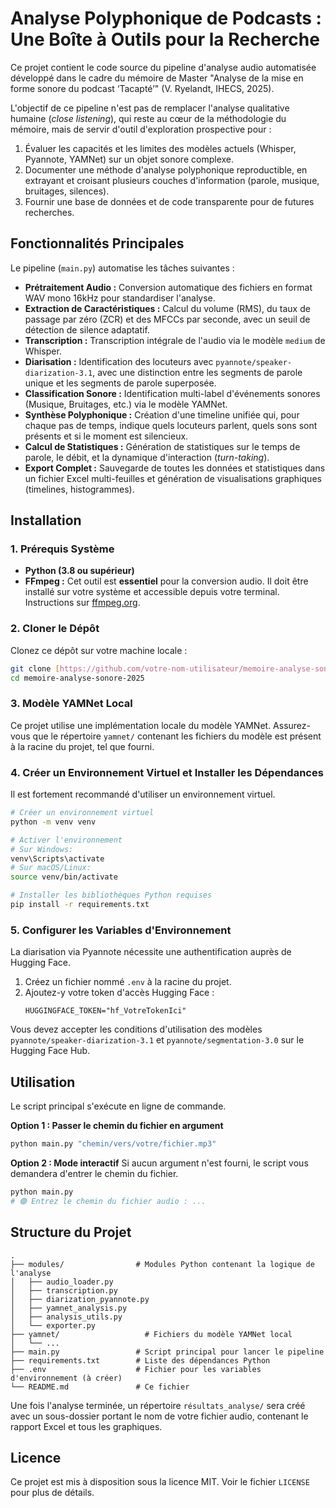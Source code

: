 # Analyse Polyphonique de Podcasts : Une Boîte à Outils pour la Recherche

Ce projet contient le code source du pipeline d'analyse audio automatisée développé dans le cadre du mémoire de Master "Analyse de la mise en forme sonore du podcast ‘Tacapté’" (V. Ryelandt, IHECS, 2025).

L'objectif de ce pipeline n'est pas de remplacer l'analyse qualitative humaine (*close listening*), qui reste au cœur de la méthodologie du mémoire, mais de servir d'outil d'exploration prospective pour :
1.  Évaluer les capacités et les limites des modèles actuels (Whisper, Pyannote, YAMNet) sur un objet sonore complexe.
2.  Documenter une méthode d'analyse polyphonique reproductible, en extrayant et croisant plusieurs couches d'information (parole, musique, bruitages, silences).
3.  Fournir une base de données et de code transparente pour de futures recherches.

## Fonctionnalités Principales

Le pipeline (`main.py`) automatise les tâches suivantes :
* **Prétraitement Audio :** Conversion automatique des fichiers en format WAV mono 16kHz pour standardiser l'analyse.
* **Extraction de Caractéristiques :** Calcul du volume (RMS), du taux de passage par zéro (ZCR) et des MFCCs par seconde, avec un seuil de détection de silence adaptatif.
* **Transcription :** Transcription intégrale de l'audio via le modèle `medium` de Whisper.
* **Diarisation :** Identification des locuteurs avec `pyannote/speaker-diarization-3.1`, avec une distinction entre les segments de parole unique et les segments de parole superposée.
* **Classification Sonore :** Identification multi-label d'événements sonores (Musique, Bruitages, etc.) via le modèle YAMNet.
* **Synthèse Polyphonique :** Création d'une timeline unifiée qui, pour chaque pas de temps, indique quels locuteurs parlent, quels sons sont présents et si le moment est silencieux.
* **Calcul de Statistiques :** Génération de statistiques sur le temps de parole, le débit, et la dynamique d'interaction (*turn-taking*).
* **Export Complet :** Sauvegarde de toutes les données et statistiques dans un fichier Excel multi-feuilles et génération de visualisations graphiques (timelines, histogrammes).

## Installation

### 1. Prérequis Système
* **Python (3.8 ou supérieur)**
* **FFmpeg :** Cet outil est **essentiel** pour la conversion audio. Il doit être installé sur votre système et accessible depuis votre terminal. Instructions sur [ffmpeg.org](https://ffmpeg.org/download.html).

### 2. Cloner le Dépôt
Clonez ce dépôt sur votre machine locale :
```bash
git clone [https://github.com/votre-nom-utilisateur/memoire-analyse-sonore-2025.git](https://github.com/votre-nom-utilisateur/memoire-analyse-sonore-2025.git)
cd memoire-analyse-sonore-2025
```

### 3. Modèle YAMNet Local
Ce projet utilise une implémentation locale du modèle YAMNet. Assurez-vous que le répertoire `yamnet/` contenant les fichiers du modèle est présent à la racine du projet, tel que fourni.

### 4. Créer un Environnement Virtuel et Installer les Dépendances
Il est fortement recommandé d'utiliser un environnement virtuel.
```bash
# Créer un environnement virtuel
python -m venv venv

# Activer l'environnement
# Sur Windows:
venv\Scripts\activate
# Sur macOS/Linux:
source venv/bin/activate

# Installer les bibliothèques Python requises
pip install -r requirements.txt
```

### 5. Configurer les Variables d'Environnement
La diarisation via Pyannote nécessite une authentification auprès de Hugging Face.
1.  Créez un fichier nommé `.env` à la racine du projet.
2.  Ajoutez-y votre token d'accès Hugging Face :
    ```
    HUGGINGFACE_TOKEN="hf_VotreTokenIci"
    ```
Vous devez accepter les conditions d'utilisation des modèles `pyannote/speaker-diarization-3.1` et `pyannote/segmentation-3.0` sur le Hugging Face Hub.

## Utilisation

Le script principal s'exécute en ligne de commande.

**Option 1 : Passer le chemin du fichier en argument**
```bash
python main.py "chemin/vers/votre/fichier.mp3"
```

**Option 2 : Mode interactif**
Si aucun argument n'est fourni, le script vous demandera d'entrer le chemin du fichier.
```bash
python main.py
# 🟢 Entrez le chemin du fichier audio : ...
```

## Structure du Projet

```
.
├── modules/                # Modules Python contenant la logique de l'analyse
│   ├── audio_loader.py
│   ├── transcription.py
│   ├── diarization_pyannote.py
│   ├── yamnet_analysis.py
│   ├── analysis_utils.py
│   └── exporter.py
├── yamnet/                   # Fichiers du modèle YAMNet local
│   └── ...
├── main.py                 # Script principal pour lancer le pipeline
├── requirements.txt        # Liste des dépendances Python
├── .env                    # Fichier pour les variables d'environnement (à créer)
└── README.md               # Ce fichier
```

Une fois l'analyse terminée, un répertoire `résultats_analyse/` sera créé avec un sous-dossier portant le nom de votre fichier audio, contenant le rapport Excel et tous les graphiques.

## Licence
Ce projet est mis à disposition sous la licence MIT. Voir le fichier `LICENSE` pour plus de détails.
